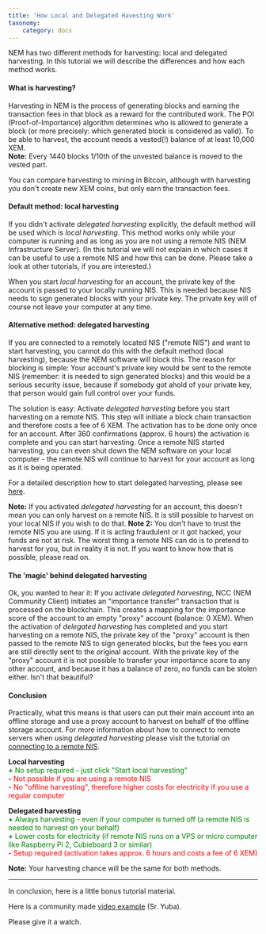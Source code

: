 ```yaml
---
title: 'How Local and Delegated Havesting Work'
taxonomy:
    category: docs
---
```


NEM has two different methods for harvesting: local and delegated harvesting. In this tutorial we will describe the differences and how each method works.

#### What is harvesting?
Harvesting in NEM is the process of generating blocks and earning the transaction fees in that block as a reward for the contributed work. The POI (Proof-of-Importance) algorithm determines who is allowed to generate a block (or more precisely: which generated block is considered as valid). To be able to harvest, the account needs a vested(!) balance of at least 10,000 XEM.  
**Note:** Every 1440 blocks 1/10th of the unvested balance is moved to the vested part.

You can compare harvesting to mining in Bitcoin, although with harvesting you don't create new XEM coins, but only earn the transaction fees.

#### Default method: local harvesting
If you didn't activate *delegated harvesting* explicitly, the default method will be used which is *local harvesting*. This method works only while your computer is running and as long as you are not using a remote NIS (NEM Infrastructure Server). (In this tutorial we will not explain in which cases it can be useful to use a remote NIS and how this can be done. Please take a look at other tutorials, if you are interested.)

When you start *local harvesting* for an account, the private key of the account is passed to your locally running NIS. This is needed because NIS needs to sign generated blocks with your private key. The private key will of course not leave your computer at any time.

#### Alternative method: delegated harvesting
If you are connected to a remotely located NIS ("remote NIS") and want to start harvesting, you cannot do this with the default method (local harvesting), because the NEM software will block this. The reason for blocking is simple: Your account's private key would be sent to the remote NIS (remember: it is needed to sign generated blocks) and this would be a serious security issue, because if somebody got ahold of your private key, that person would gain full control over your funds.

The solution is easy: Activate *delegated harvesting* before you start harvesting on a remote NIS. This step will initiate a block chain transaction and therefore costs a fee of 6 XEM. The activation has to be done only once for an account. After 360 confirmations (approx. 6 hours) the activation is complete and you can start harvesting. Once a remote NIS started harvesting, you can even shut down the NEM software on your local computer - the remote NIS will continue to harvest for your account as long as it is being operated.

For a detailed description how to start delegated harvesting, please see [here](http://blog.nem.io/how-to-use-delegated-harvesting/).

**Note:** If you activated *delegated harvesting* for an account, this doesn't mean you can only harvest on a remote NIS. It is still possible to harvest on your local NIS if you wish to do that.
**Note 2:** You don't have to trust the remote NIS you are using. If it is acting fraudulent or it got hacked, your funds are not at risk. The worst thing a remote NIS can do is to pretend to harvest for you, but in reality it is not. If you want to know how that is possible, please read on.

#### The 'magic' behind delegated harvesting
Ok, you wanted to hear it:
If you activate *delegated harvesting*, NCC (NEM Community Client) initiates an "importance transfer" transaction that is processed on the blockchain. This creates a mapping for the importance score of the account to an empty "proxy" account (balance: 0&nbsp;XEM). When the activation of *delegated harvesting* has completed and you start harvesting on a remote NIS, the private key of the "proxy" account is then passed to the remote NIS to sign generated blocks, but the fees you earn are still directly sent to the original account. With the private key of the "proxy" account it is not possible to transfer your importance score to any other account, and because it has a balance of zero, no funds can be stolen either. Isn't that beautiful?

#### Conclusion
Practically, what this means is that users can put their main account into an offline storage and use a proxy account to harvest on behalf of the offline storage account.
For more information about how to connect to remote servers when using *delegated harvesting* please visit the tutorial on [connecting to a remote NIS](http://blog.nem.io/connecting-to-a-remote-server/).

**Local harvesting**  
<font color="green">**+** No setup required - just click "Start local harvesting"</font>  
<font color="red">**-** Not possible if you are using a remote NIS</font>  
<font color="red">**-** No "offline harvesting", therefore higher costs for electricity if you use a regular computer</font>  

**Delegated harvesting**  
<font color="green">**+** Always harvesting - even if your computer is turned off (a remote NIS is needed to harvest on your behalf)</font>  
<font color="green">**+** Lower costs for electricity (if remote NIS runs on a VPS or micro computer like Raspberry Pi 2, Cubieboard 3 or similar)</font>  
<font color="red">**-** Setup required (activation takes approx. 6 hours and costs a fee of 6 XEM)</font>

**Note:** Your harvesting chance will be the same for both methods.

--------------------------------------------------
In conclusion, here is a little bonus tutorial material. 

Here is a community made [video example](https://www.youtube.com/watch?v=7RdUXKu2SyU) (Sr. Yuba). 

Please give it a watch. 


